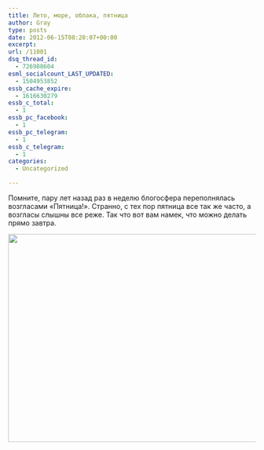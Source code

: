 ```yaml
---
title: Лето, море, облака, пятница
author: Gray
type: posts
date: 2012-06-15T08:20:07+00:00
excerpt:
url: /11001
dsq_thread_id:
  - 726988604
esml_socialcount_LAST_UPDATED:
  - 1504953852
essb_cache_expire:
  - 1616630279
essb_c_total:
  - 1
essb_pc_facebook:
  - 1
essb_pc_telegram:
  - 1
essb_c_telegram:
  - 1
categories:
  - Uncategorized

---
```








Помните, пару лет назад раз в неделю блогосфера переполнялась возгласами &#171;Пятница!&#187;. Странно, с тех пор пятница все так же часто, а возгласы слышны все реже. Так что вот вам намек, что можно делать прямо завтра.

<img src="https://i2.wp.com/searchenginesblog.s3.amazonaws.com/sea_beach.jpg?resize=640%2C424" width="640" height="424" data-recalc-dims="1" />